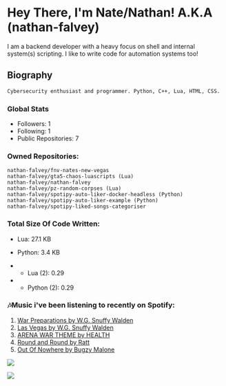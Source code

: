 # Hey There, I'm Nate/Nathan! A.K.A (nathan-falvey)
I am a backend developer with a heavy focus on shell and internal system(s) scripting. I like to write code for automation systems too!
## Biography
```bash
Cybersecurity enthusiast and programmer. Python, C++, Lua, HTML, CSS. 
```
### Global Stats
* Followers: 1
* Following: 1
* Public Repositories: 7
### Owned Repositories:
```
nathan-falvey/fnv-nates-new-vegas
nathan-falvey/gta5-chaos-luascripts (Lua)
nathan-falvey/nathan-falvey
nathan-falvey/pz-random-corpses (Lua)
nathan-falvey/spotipy-auto-liker-docker-headless (Python)
nathan-falvey/spotipy-auto-liker-example (Python)
nathan-falvey/spotipy-liked-songs-categoriser
```
### Total Size Of Code Written:
* Lua: 27.1 KB
* Python: 3.4 KB

* - Lua (2): 0.29
* - Python (2): 0.29

### 🎶Music i've been listening to recently on Spotify:
1. [War Preparations by W.G. Snuffy Walden](https://open.spotify.com/track/6Ln8Nz4Rjcm0c3KAdLYBcO)
2. [Las Vegas by W.G. Snuffy Walden](https://open.spotify.com/track/58a5aBZ4Ivgp8eQZgr5c2J)
3. [ARENA WAR THEME by HEALTH](https://open.spotify.com/track/2CWTAgxkn1IMtFK1atROe1)
4. [Round and Round by Ratt](https://open.spotify.com/track/57P8gH8rjt4OqEoqzut1bL)
5. [Out Of Nowhere by Bugzy Malone](https://open.spotify.com/track/7rD5ZDsHLIwoaGUGELaUaw)

![](https://komarev.com/ghpvc/?username=nathan-falvey&color=green&style=for-the-badge)

![](https://hit.yhype.me/github/profile?account_id=86742441)
